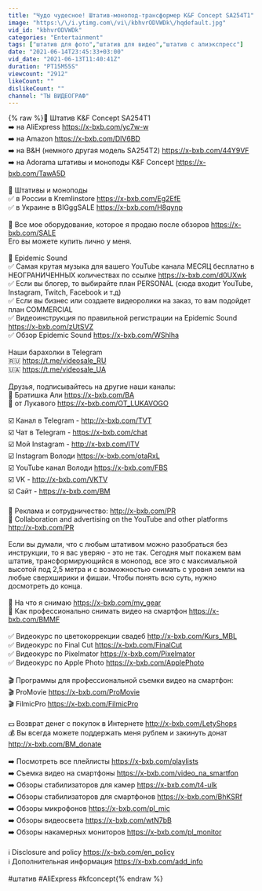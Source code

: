 ```yaml
---
title: "Чудо чудесное! Штатив-монопод-трансформер K&F Concept SA254T1"
image: "https:\/\/i.ytimg.com\/vi\/kbhvrODVWDk\/hqdefault.jpg"
vid_id: "kbhvrODVWDk"
categories: "Entertainment"
tags: ["штатив для фото","штатив для видео","штатив с алиэкспресс"]
date: "2021-06-14T23:45:33+03:00"
vid_date: "2021-06-13T11:40:41Z"
duration: "PT15M55S"
viewcount: "2912"
likeCount: ""
dislikeCount: ""
channel: "ТЫ ВИДЕОГРАФ"
---
```

{% raw %}🛒 Штатив K&amp;F Concept SA254T1<br />➡️ на AliExpress <a rel="nofollow" target="blank" href="https://x-bxb.com/yc7w-w">https://x-bxb.com/yc7w-w</a><br />➡️ на Amazon <a rel="nofollow" target="blank" href="https://x-bxb.com/DlV6BD">https://x-bxb.com/DlV6BD</a><br />➡️ на B&amp;H (немного другая модель SA254T2) <a rel="nofollow" target="blank" href="https://x-bxb.com/44Y9VF">https://x-bxb.com/44Y9VF</a><br />➡️ на Adorama штативы и моноподы K&amp;F Concept <a rel="nofollow" target="blank" href="https://x-bxb.com/TawA5D">https://x-bxb.com/TawA5D</a><br /><br />🛒 Штативы и моноподы<br />✅ в России в Kremlinstore  <a rel="nofollow" target="blank" href="https://x-bxb.com/Eg2EfE">https://x-bxb.com/Eg2EfE</a><br />✅ в Украине в BIGggSALE <a rel="nofollow" target="blank" href="https://x-bxb.com/H8qynp">https://x-bxb.com/H8qynp</a><br /><br />🎥 Все мое оборудование, которое я продаю после обзоров <a rel="nofollow" target="blank" href="https://x-bxb.com/SALE">https://x-bxb.com/SALE</a><br />Его вы можете купить лично у меня.<br /><br />🎵 Epidemic Sound<br />✅ Самая крутая музыка для вашего YouTube канала МЕСЯЦ бесплатно в НЕОГРАНИЧЕННЫХ количествах по ссылке <a rel="nofollow" target="blank" href="https://x-bxb.com/d0UXwk">https://x-bxb.com/d0UXwk</a><br />✅ Если вы блогер, то выбирайте план PERSONAL (сюда входит YouTube, Instagram, Twitch, Facebook и т.д) <br />✅ Если вы бизнес или создаете видеоролики на заказ, то вам подойдет план COMMERCIAL<br />✅ Видеоинструкция по правильной регистрации на Epidemic Sound <a rel="nofollow" target="blank" href="https://x-bxb.com/zUtSVZ">https://x-bxb.com/zUtSVZ</a><br />✅ Обзор Epidemic Sound <a rel="nofollow" target="blank" href="https://x-bxb.com/WShlha">https://x-bxb.com/WShlha</a><br /><br />Наши барахолки в Telegram<br />🇷🇺 <a rel="nofollow" target="blank" href="https://t.me/videosale_RU">https://t.me/videosale_RU</a><br />🇺🇦 <a rel="nofollow" target="blank" href="https://t.me/videosale_UA">https://t.me/videosale_UA</a><br /><br />Друзья, подписывайтесь на другие наши каналы:<br />🔌 Братишка Али <a rel="nofollow" target="blank" href="https://x-bxb.com/BA">https://x-bxb.com/BA</a><br />💊 от Лукавого <a rel="nofollow" target="blank" href="https://x-bxb.com/OT_LUKAVOGO">https://x-bxb.com/OT_LUKAVOGO</a><br /><br />☑️ Канал в Telegram - <a rel="nofollow" target="blank" href="http://x-bxb.com/TVT">http://x-bxb.com/TVT</a><br />☑️ Чат в Telegram  - <a rel="nofollow" target="blank" href="https://x-bxb.com/chat">https://x-bxb.com/chat</a><br />☑️ Мой Instagram -  <a rel="nofollow" target="blank" href="http://x-bxb.com/ITV">http://x-bxb.com/ITV</a><br />☑️ Instagram Володи <a rel="nofollow" target="blank" href="https://x-bxb.com/otaRxL">https://x-bxb.com/otaRxL</a><br />☑️ YouTube канал Володи <a rel="nofollow" target="blank" href="https://x-bxb.com/FBS">https://x-bxb.com/FBS</a><br />☑️ VK - <a rel="nofollow" target="blank" href="http://x-bxb.com/VKTV">http://x-bxb.com/VKTV</a><br />☑️ Сайт - <a rel="nofollow" target="blank" href="https://x-bxb.com/BM">https://x-bxb.com/BM</a><br /><br />📩 Реклама и сотрудничество: <a rel="nofollow" target="blank" href="http://x-bxb.com/PR">http://x-bxb.com/PR</a><br />📩 Collaboration and advertising on the YouTube and other platforms  <a rel="nofollow" target="blank" href="http://x-bxb.com/PR">http://x-bxb.com/PR</a><br /><br />Если вы думали, что с любым штативом можно разобраться без инструкции, то я вас уверяю - это не так. Сегодня мыт покажем вам штатив, трансформирующийся в монопод, все это с максимальной высотой под 2,5 метра и с возможностью снимать с уровня земли на любые сверхширики и фишаи. Чтобы понять всю суть, нужно досмотреть до конца.<br /><br />🎥 На что я снимаю <a rel="nofollow" target="blank" href="https://x-bxb.com/my_gear">https://x-bxb.com/my_gear</a><br />📱 Как профессионально снимать видео на смартфон <a rel="nofollow" target="blank" href="https://x-bxb.com/BMMF">https://x-bxb.com/BMMF</a><br /> <br />✅ Видеокурс по цветокоррекции свадеб <a rel="nofollow" target="blank" href="http://x-bxb.com/Kurs_MBL">http://x-bxb.com/Kurs_MBL</a><br />✅ Видеокурс по Final Cut <a rel="nofollow" target="blank" href="https://x-bxb.com/FinalCut">https://x-bxb.com/FinalCut</a><br />✅ Видеокурс по Pixelmator <a rel="nofollow" target="blank" href="https://x-bxb.com/Pixelmator">https://x-bxb.com/Pixelmator</a><br />✅ Видеокурс по Apple Photo <a rel="nofollow" target="blank" href="https://x-bxb.com/ApplePhoto">https://x-bxb.com/ApplePhoto</a><br /><br />🎬 Программы для профессиональной съемки видео на смартфон:<br />🎬 ProMovie <a rel="nofollow" target="blank" href="https://x-bxb.com/ProMovie">https://x-bxb.com/ProMovie</a><br />🎬 FilmicPro <a rel="nofollow" target="blank" href="https://x-bxb.com/FilmicPro">https://x-bxb.com/FilmicPro</a><br /><br />💵 Возврат денег с покупок в Интернете <a rel="nofollow" target="blank" href="http://x-bxb.com/LetyShops">http://x-bxb.com/LetyShops</a><br />💰 Вы всегда можете поддержать меня рублем и закинуть донат <a rel="nofollow" target="blank" href="http://x-bxb.com/BM_donate">http://x-bxb.com/BM_donate</a><br /><br />➡️ Посмотреть все плейлисты <a rel="nofollow" target="blank" href="https://x-bxb.com/playlists">https://x-bxb.com/playlists</a><br />➡️ Съемка видео на смартфоны <a rel="nofollow" target="blank" href="https://x-bxb.com/video_na_smartfon">https://x-bxb.com/video_na_smartfon</a><br />➡️ Обзоры стабилизаторов для камер <a rel="nofollow" target="blank" href="https://x-bxb.com/t4-uIk">https://x-bxb.com/t4-uIk</a><br />➡️ Обзоры стабилизаторов для смартфонов <a rel="nofollow" target="blank" href="https://x-bxb.com/BhKSRf">https://x-bxb.com/BhKSRf</a><br />➡️ Обзоры микрофонов <a rel="nofollow" target="blank" href="https://x-bxb.com/pl_mic">https://x-bxb.com/pl_mic</a><br />➡️ Обзоры видеосвета <a rel="nofollow" target="blank" href="https://x-bxb.com/wtN7bB">https://x-bxb.com/wtN7bB</a><br />➡️ Обзоры накамерных мониторов <a rel="nofollow" target="blank" href="https://x-bxb.com/pl_monitor">https://x-bxb.com/pl_monitor</a><br /><br />ℹ️ Disclosure and policy <a rel="nofollow" target="blank" href="https://x-bxb.com/en_policy">https://x-bxb.com/en_policy</a> <br />ℹ️ Дополнительная информация <a rel="nofollow" target="blank" href="https://x-bxb.com/add_info">https://x-bxb.com/add_info</a><br /><br />#штатив #AliExpress #kfconcept{% endraw %}

